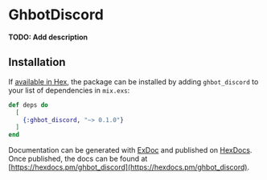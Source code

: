 # GhbotDiscord

**TODO: Add description**

## Installation

If [available in Hex](https://hex.pm/docs/publish), the package can be installed
by adding `ghbot_discord` to your list of dependencies in `mix.exs`:

```elixir
def deps do
  [
    {:ghbot_discord, "~> 0.1.0"}
  ]
end
```

Documentation can be generated with [ExDoc](https://github.com/elixir-lang/ex_doc)
and published on [HexDocs](https://hexdocs.pm). Once published, the docs can
be found at [https://hexdocs.pm/ghbot_discord](https://hexdocs.pm/ghbot_discord).

